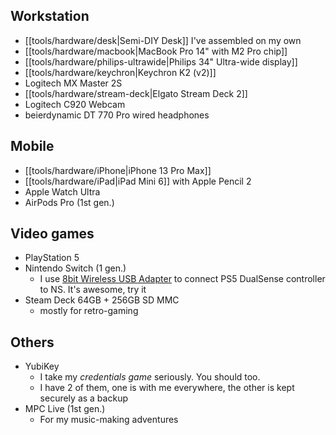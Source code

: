 ## Workstation

- [[tools/hardware/desk|Semi-DIY Desk]] I've assembled on my own
- [[tools/hardware/macbook|MacBook Pro 14" with M2 Pro chip]]
- [[tools/hardware/philips-ultrawide|Philips 34" Ultra-wide display]]
- [[tools/hardware/keychron|Keychron K2 (v2)]]
- Logitech MX Master 2S
- [[tools/hardware/stream-deck|Elgato Stream Deck 2]]
- Logitech C920 Webcam
- beierdynamic DT 770 Pro wired headphones

## Mobile

- [[tools/hardware/iPhone|iPhone 13 Pro Max]]
- [[tools/hardware/iPad|iPad Mini 6]] with Apple Pencil 2
- Apple Watch Ultra
- AirPods Pro (1st gen.)

## Video games

- PlayStation 5
- Nintendo Switch (1 gen.)
  - I use [8bit Wireless USB Adapter](https://www.8bitdo.com/wireless-usb-adapter/) to connect PS5 DualSense controller to NS. It's awesome, try it
- Steam Deck 64GB + 256GB SD MMC
  - mostly for retro-gaming

## Others

- YubiKey
  - I take my _credentials game_ seriously. You should too.
  - I have 2 of them, one is with me everywhere, the other is kept securely as a backup
- MPC Live (1st gen.)
  - For my music-making adventures
